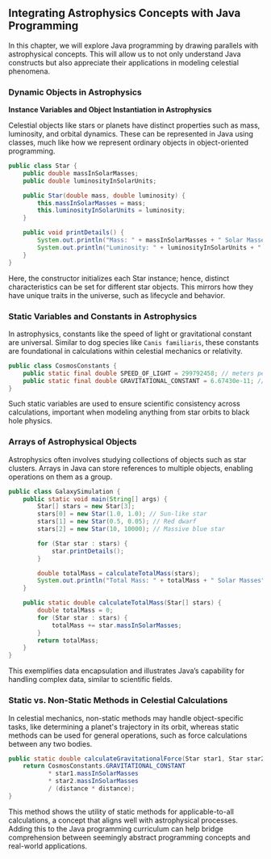 ## Integrating Astrophysics Concepts with Java Programming

In this chapter, we will explore Java programming by drawing parallels with astrophysical concepts. This will allow us to not only understand Java constructs but also appreciate their applications in modeling celestial phenomena.

### Dynamic Objects in Astrophysics

**Instance Variables and Object Instantiation in Astrophysics**

Celestial objects like stars or planets have distinct properties such as mass, luminosity, and orbital dynamics. These can be represented in Java using classes, much like how we represent ordinary objects in object-oriented programming.

```java
public class Star {
    public double massInSolarMasses;
    public double luminosityInSolarUnits;

    public Star(double mass, double luminosity) {
        this.massInSolarMasses = mass;
        this.luminosityInSolarUnits = luminosity;
    }

    public void printDetails() {
        System.out.println("Mass: " + massInSolarMasses + " Solar Masses");
        System.out.println("Luminosity: " + luminosityInSolarUnits + " Solar Units");
    }
}
```

Here, the constructor initializes each Star instance; hence, distinct characteristics can be set for different star objects. This mirrors how they have unique traits in the universe, such as lifecycle and behavior.

### Static Variables and Constants in Astrophysics

In astrophysics, constants like the speed of light or gravitational constant are universal. Similar to dog species like `Canis familiaris`, these constants are foundational in calculations within celestial mechanics or relativity.

```java
public class CosmosConstants {
    public static final double SPEED_OF_LIGHT = 299792458; // meters per second
    public static final double GRAVITATIONAL_CONSTANT = 6.67430e-11; // m³ kg⁻¹ s⁻²
}
```

Such static variables are used to ensure scientific consistency across calculations, important when modeling anything from star orbits to black hole physics.

### Arrays of Astrophysical Objects

Astrophysics often involves studying collections of objects such as star clusters. Arrays in Java can store references to multiple objects, enabling operations on them as a group.

```java
public class GalaxySimulation {
    public static void main(String[] args) {
        Star[] stars = new Star[3];
        stars[0] = new Star(1.0, 1.0); // Sun-like star
        stars[1] = new Star(0.5, 0.05); // Red dwarf
        stars[2] = new Star(10, 10000); // Massive blue star

        for (Star star : stars) {
            star.printDetails();
        }

        double totalMass = calculateTotalMass(stars);
        System.out.println("Total Mass: " + totalMass + " Solar Masses");
    }

    public static double calculateTotalMass(Star[] stars) {
        double totalMass = 0;
        for (Star star : stars) {
            totalMass += star.massInSolarMasses;
        }
        return totalMass;
    }
}
```

This exemplifies data encapsulation and illustrates Java’s capability for handling complex data, similar to scientific fields.

### Static vs. Non-Static Methods in Celestial Calculations

In celestial mechanics, non-static methods may handle object-specific tasks, like determining a planet's trajectory in its orbit, whereas static methods can be used for general operations, such as force calculations between any two bodies.

```java
public static double calculateGravitationalForce(Star star1, Star star2, double distance) {
    return CosmosConstants.GRAVITATIONAL_CONSTANT
           * star1.massInSolarMasses 
           * star2.massInSolarMasses 
           / (distance * distance);
}
```

This method shows the utility of static methods for applicable-to-all calculations, a concept that aligns well with astrophysical processes. Adding this to the Java programming curriculum can help bridge comprehension between seemingly abstract programming concepts and real-world applications.